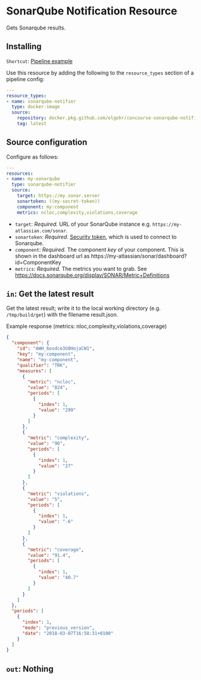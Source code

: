 # SonarQube Notification Resource

Gets Sonarqube results.

## Installing

`Shortcut`: [Pipeline example](https://github.com/elgohr/concourse-sonarqube-notifier/blob/master/example-pipeline.yml)

Use this resource by adding the following to
the `resource_types` section of a pipeline config:

```yaml
---
resource_types:
- name: sonarqube-notifier
  type: docker-image
  source:
    repository: docker.pkg.github.com/elgohr/concourse-sonarqube-notifier/concourse-sonarqube-notifier
    tag: latest
```

## Source configuration

Configure as follows:

```yaml
---
resources:
- name: my-sonarqube
  type: sonarqube-notifier
  source:
    target: https://my.sonar.server
    sonartoken: ((my-secret-token))
    component: my:component
    metrics: ncloc,complexity,violations,coverage
```

* `target`: *Required.* URL of your SonarQube instance e.g. `https://my-atlassian.com/sonar`.
* `sonartoken`: *Required.* [Security token](https://docs.sonarqube.org/display/SONAR/User+Token), which is used to connect to Sonarqube.
* `component`: *Required.* The component _key_ of your component. This is shown in the dashboard url as https://my-atlassian/sonar/dashboard?id=ComponentKey
* `metrics`: *Required.* The metrics you want to grab. See https://docs.sonarqube.org/display/SONAR/Metric+Definitions

## `in`: Get the latest result

Get the latest result; write it to the local working directory (e.g.
`/tmp/build/get`) with the filename result.json.

Example response (metrics: nloc,complexity,violations,coverage)
```json
{
  "component": {
    "id": "AWH_6osdce3G0HojaCW1",
    "key": "my:component",
    "name": "my-component",
    "qualifier": "TRK",
    "measures": [
      {
        "metric": "ncloc",
        "value": "824",
        "periods": [
          {
            "index": 1,
            "value": "299"
          }
        ]
      },
      {
        "metric": "complexity",
        "value": "90",
        "periods": [
          {
            "index": 1,
            "value": "27"
          }
        ]
      },
      {
        "metric": "violations",
        "value": "5",
        "periods": [
          {
            "index": 1,
            "value": "-6"
          }
        ]
      },
      {
        "metric": "coverage",
        "value": "91.4",
        "periods": [
          {
            "index": 1,
            "value": "40.7"
          }
        ]
      }
    ]
  },
  "periods": [
    {
      "index": 1,
      "mode": "previous_version",
      "date": "2018-03-07T16:58:31+0100"
    }
  ]
}
```

## `out`: Nothing
